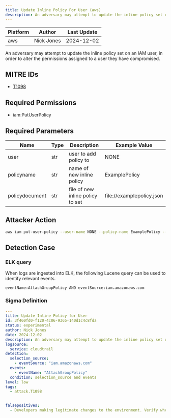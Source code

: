 ```yaml
---
title: Update Inline Policy For User (aws)
description: An adversary may attempt to update the inline policy set on an IAM user, in order to alter the permissions assigned to a user they have compromised. 
---
```


| Platform               | Author               | Last Update                 |
| ---------------------- | -------------------- | --------------------------- |
| aws | Nick Jones | 2024-12-02 |

An adversary may attempt to update the inline policy set on an IAM user, in order to alter the permissions assigned to a user they have compromised.

## MITRE IDs

* [T1098](https://attack.mitre.org/techniques/T1098/)

## Required Permissions

* iam:PutUserPolicy

## Required Parameters

| Name       | Type                  | Description                  | Example Value          |
| ---------- | --------------------- | ---------------------------- | ---------------------- |
| user | str | user to add policy to | NONE |
| policyname | str | name of new inline policy | ExamplePolicy |
| policydocument | str | file of new inline policy to set | file://examplepolicy.json |

## Attacker Action

```bash
aws iam put-user-policy --user-name NONE --policy-name ExamplePolicy --policy-document file://examplepolicy.json
```

## Detection Case

### ELK query

When logs are ingested into ELK, the following Lucene query can be used to identify relevant events.

```
eventName:AttachGroupPolicy AND eventSource:iam.amazonaws.com  
```

### Sigma Definition

```yaml
---
title: Update Inline Policy for User
id: 3f460fd0-f120-4c06-9365-140d1c4c8fda
status: experimental
author: Nick Jones
date: 2024-12-02
description: An adversary may attempt to update the inline policy set on an IAM user, in order to alter the permissions assigned to a user they have compromised.
logsource:
  service: cloudtrail
detection:
  selection_source:
    - eventSource: "iam.amazonaws.com"
  events:
    - eventName: "AttachGroupPolicy"
  condition: selection_source and events
level: low
tags:
  - attack.T1098
  

falsepositives:
  - Developers making legitimate changes to the environment. Verify whether the user identity, user agent, and/or hostname should be making changes in your environment.
```